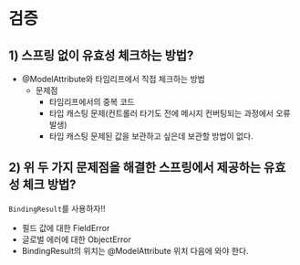 # 검증
## 1) 스프링 없이 유효성 체크하는 방법?
- @ModelAttribute와 타임리프에서 직접 체크하는 방법
    - 문제점
        - 타임리프에서의 중복 코드
        - 타입 캐스팅 문제(컨트롤러 타기도 전에 메시지 컨버팅되는 과정에서 오류 발생)
        - 타입 캐스팅 문제된 값을 보관하고 싶은데 보관할 방법이 없다.

## 2) 위 두 가지 문제점을 해결한 스프링에서 제공하는 유효성 체크 방법?
`BindingResult`를 사용하자!!
- 필드 값에 대한 FieldError
- 글로벌 에러에 대한 ObjectError
- BindingResult의 위치는 @ModelAttribute 위치 다음에 와야 한다.
